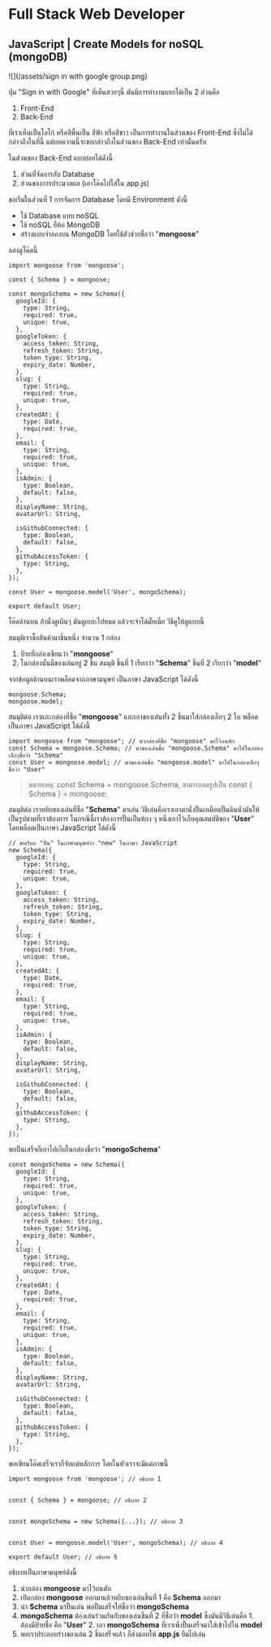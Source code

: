 #### 

# Full Stack Web Developer

## JavaScript \| Create Models for noSQL \(mongoDB\)

![](/assets/sign in with google group.png)

ปุ่ม "Sign in with Google" ที่เห็นสวยๆนี้ มันมีการทำงานแยกได้เป็น 2 ส่วนคือ

1. Front-End
2. Back-End

ที่เราเห็นเป็นโลโก้ หรือสีพื้นเป็น สีฟ้า หรือสีขาว เป็นการทำงานในส่วนของ Front-End ซึ่งไม่ได้กล่าวถึงในที่นี้ แต่บทความนี้จะขอกล่าวถึงในส่วนของ Back-End เท่านั้นครับ

ในส่วนของ Back-End แยกย่อยได้ดังนี้

1. ส่วนที่จัดการกับ Database
2. ส่วนของการประมวลผล \(เอาโค๊ดไปใส่ใน app.js\)

ขอเริ่มในส่วนที่ 1 การจัดการ Database โดยมี Environment ดังนี้

* ใช้ Database แบบ noSQL
* ใช้ noSQL ยี่ห้อ MongoDB
* สร้างแบบจำลองบน MongoDB โดยใช้ตัวช่วยชื่อว่า "**mongoose**"

ลองดูโค๊ดนี้

```
import mongoose from 'mongoose';

const { Schema } = mongoose;

const mongoSchema = new Schema({
  googleId: {
    type: String,
    required: true,
    unique: true,
  },
  googleToken: {
    access_token: String,
    refresh_token: String,
    token_type: String,
    expiry_date: Number,
  },
  slug: {
    type: String,
    required: true,
    unique: true,
  },
  createdAt: {
    type: Date,
    required: true,
  },
  email: {
    type: String,
    required: true,
    unique: true,
  },
  isAdmin: {
    type: Boolean,
    default: false,
  },
  displayName: String,
  avatarUrl: String,

  isGithubConnected: {
    type: Boolean,
    default: false,
  },
  githubAccessToken: {
    type: String,
  },
});

const User = mongoose.model('User', mongoSchema);

export default User;
```

โค๊ดด้านบน ถ้านั่งดูเผินๆ มันดูเยอะไปหมด แล้วจะจำได้มั๊ยเนี่ย วิธีดูให้ดูแบบนี้

สมมุติเราซื้อสินค้ามาชิ้นหนึ่ง จำนวน 1 กล่อง

1. ป้ายที่กล่องเขียนว่า "**mongoose**"
2. ในกล่องนั้นมีของเล่นอยู่ 2 ชิ้น สมมุติ ชิ้นที่ 1 เรียกว่า "**Schema**" ชิ้นที่ 2 เรียกว่า "**model**"

จากข้อมูลด้านบนเราพล็อตจากภาษามนุษย์ เป็นภาษา JavaScript ได้ดังนี้

```
mongoose.Schema;
mongoose.model;
```

สมมุติต่อ เราแกะกล่องที่ชื่อ "**mongoose**" และเอาของเล่นทั้ง 2 ชิ้นมาใส่กล่องเล็กๆ 2 ใบ พล็อตเป็นภาษา JavaScript ได้ดังนี้

```
import mongoose from "mongoose"; // นำกล่องที่ชื่อ "mongoose" มาไว้บนตัก
const Schema = mongoose.Schema; // นำของเล่นชื่อ "mongoose.Schema" มาใส่ในกล่องเล็กๆชื่อว่า "Schema"
const User = mongoose.model; // นำของเล่นชื่อ "mongoose.model" มาใส่ในกล่องเล็กๆชื่อว่า "User"
```

> หมายเหตุ: const Schema = mongoose.Schema; สามารถลดรูปเป็น const { Schema } = mongoose;

สมมุติต่อ เราหยิบของเล่นที่ชื่อ "**Schema**" มาเล่น วิธีเล่นคือเราเอามานั่งปั้นเหมือนปั้นดินน้ำมันให้เป็นรูปตามที่เราต้องการ ในกรณีนี้เราต้องการปั้นเป็นห้อง ๆ หนึ่งเอาไว้เก็บคุณสมบัติของ "**User**" โดยพล็อตเป็นภาษา JavaScript ได้ดังนี้

```
// ขอเรียก "ปั้น" ในภาษามนุษย์ว่า "new" ในภาษา JavaScript
new Schema({
  googleId: {
    type: String,
    required: true,
    unique: true,
  },
  googleToken: {
    access_token: String,
    refresh_token: String,
    token_type: String,
    expiry_date: Number,
  },
  slug: {
    type: String,
    required: true,
    unique: true,
  },
  createdAt: {
    type: Date,
    required: true,
  },
  email: {
    type: String,
    required: true,
    unique: true,
  },
  isAdmin: {
    type: Boolean,
    default: false,
  },
  displayName: String,
  avatarUrl: String,

  isGithubConnected: {
    type: Boolean,
    default: false,
  },
  githubAccessToken: {
    type: String,
  },
});
```

พอปั้นเสร็จก็เอาไปเก็บในกล่องชื่อว่า "**mongoSchema**"

```
const mongoSchema = new Schema({
  googleId: {
    type: String,
    required: true,
    unique: true,
  },
  googleToken: {
    access_token: String,
    refresh_token: String,
    token_type: String,
    expiry_date: Number,
  },
  slug: {
    type: String,
    required: true,
    unique: true,
  },
  createdAt: {
    type: Date,
    required: true,
  },
  email: {
    type: String,
    required: true,
    unique: true,
  },
  isAdmin: {
    type: Boolean,
    default: false,
  },
  displayName: String,
  avatarUrl: String,

  isGithubConnected: {
    type: Boolean,
    default: false,
  },
  githubAccessToken: {
    type: String,
  },
});
```

พอเขียนโค๊ดเสร็จเราก็จับแต่หลักการ โดยในหัวเราจะมีแค่ภาพนี้

```
import mongoose from 'mongoose'; // อธิบาย 1


const { Schema } = mongoose; // อธิบาย 2


const mongoSchema = new Schema({...}); // อธิบาย 3


const User = mongoose.model('User', mongoSchema); // อธิบาย 4

export default User; // อธิบาย 5
```

อธิบายเป็นภาษามนุษย์ดังนี้

1. นำกล่อง **mongoose** มาไว้บนตัก
2. เปิดกล่อง **mongoose** ออกมาแล้วหยิบของเล่นชิ้นที่ 1 คือ **Schema** ออกมา
3. นำ **Schema** มาปั้นเล่น พอปั้นเสร็จให้ชื่อว่า **mongoSchema**
4. **mongoSchema** ต้องเล่นร่วมกันกับของเล่นชิ้นที่ 2 ที่ชื่อว่า **model** ซึ่งมันมีวิธีเล่นคือ 1. ต้องมีป้ายชื่อ คือ "**User**" 2. เอา **mongoSchema** ที่เราเพิ่งปั้นเสร็จมาใส่เข้าไปใน **model**
5. พอเราประกอบร่างของเล่น 2 ชิ้นเสร็จแล้ว ก็ส่งมอบให้ **app.js** ยืมไปเล่น




